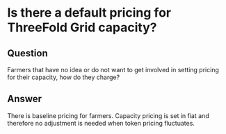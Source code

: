 # Is there a default pricing for ThreeFold Grid capacity?

## Question

Farmers that have no idea or do not want to get involved in setting pricing for their capacity, how do they charge?

## Answer

There is baseline pricing for farmers. Capacity pricing is set in fiat and therefore no adjustment is needed when token pricing fluctuates.